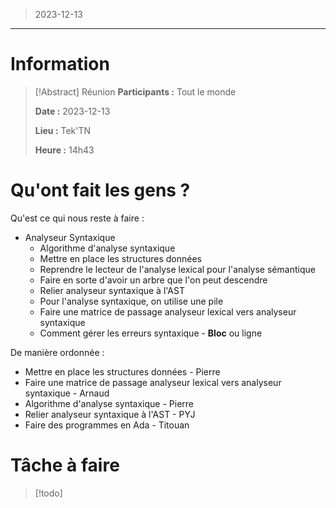 > 2023-12-13

---

# Information

>[!Abstract] Réunion
>**Participants :** Tout le monde
>
>**Date :** 2023-12-13
>
>**Lieu :** Tek'TN
>
>**Heure :** 14h43

# Qu'ont fait les gens ? 

Qu'est ce qui nous reste à faire :
- Analyseur Syntaxique
	- Algorithme d'analyse syntaxique
	- Mettre en place les structures données
	- Reprendre le lecteur de l'analyse lexical pour l'analyse sémantique
	- Faire en sorte d'avoir un arbre que l'on peut descendre
	- Relier analyseur syntaxique à l'AST
	- Pour l'analyse syntaxique, on utilise une pile
	- Faire une matrice de passage analyseur lexical vers analyseur syntaxique
	- Comment gérer les erreurs syntaxique - **Bloc** ou ligne 

De manière ordonnée :
- Mettre en place les structures données - Pierre
- Faire une matrice de passage analyseur lexical vers analyseur syntaxique - Arnaud
- Algorithme d'analyse syntaxique - Pierre
- Relier analyseur syntaxique à l'AST - PYJ
- Faire des programmes en Ada - Titouan


# Tâche à faire

> [!todo]
> 



